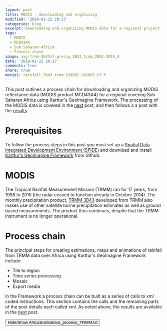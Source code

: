 ```yaml
---
layout: post
title: MODIS - downloading and organizing
modified: '2019-01-22 20:17'
categories: blog
excerpt: Downloading and organizing MODIS data for a regional project
tags:
  - MODIS
  - MCD43A4
  - Sub Saharan Africa
  - Process chain
image: avg-trmm-3b43v7-precip_3B43_trmm_2001-2016_A
date: '2019-01-22 20:17'
comments: true
share: true
movie1: rainfall_3b43_trmm_199801-201807_v7-f
---
```

<script src="https://karttur.github.io/common/assets/js/karttur/togglediv.js"></script>


This post outlines a process chain for downloading and organizing MODIS reflectance data (MODIS product MCD43A4) for a regional covering Sub Saharan Africa using Karttur´s GeoImagine Framework. The processing of the MODIS data is covered in the [next](../modis-methods) post, and then follows a a post with the [results](../modis-results).

# Prerequisites

To follow the process steps in this post you must set up a [Spatial Data Integrated Development Environment (SPIDE)](https://karttur.github.io/setup-ide/) and download and install [Karttur's GeoImagine Framework](https://karttur.github.io/geoimagine/blog/blog-import-project-eclipse/) from Github.

# MODIS

The Tropical Rainfall Measurement Mission (TRMM) ran for 17 years, from 1998 to 2015 (the radar ceased to function already in October 2014). The monthly precipitation product, [TRMM 3B43](https://mirador.gsfc.nasa.gov/collections/TRMM_3B43__007.shtml) developed from TRMM also makes use of other satellite borne precipitation estimates as well as ground based measurements. The product thus continues, despite that the TRMM instrument is no longer operational.

# Process chain

The principal steps for creating estimations, maps and animations of rainfall from TRMM data over Africa using Karttur's GeoImagine Framework include:

- Tile to region
- Time series processing
- Mosaic
- Export media

In the Framework a process chain can be built as a series of calls to xml coded instructions. This section contains the calls and the remaining parts of the post details each called xml. As noted above, the results are available in the [next](../trmm-results) post.

<button id= "toggleProcessChain" onclick="hiddencode('ProcessChain')">Hide/Show AfricaSubSahara_process_TRMM.txt</button>

<div id="ProcessChain" style="display:none">
{% capture text-capture %}
{% raw %}
```
###################################
###################################
###    TRMM data processing     ###
###################################
###################################

## The TRMM processing requires that the Tropical Rainfall Measurement Mission (TRMM) data are already processed and available ##

###################################
###       Tile to region        ###
###################################

## Tile monthly TRMM to region ##
AfricaSubSahara_TRMM-0160_tile_M.xml

## Tile annual TRMM to region ##
AfricaSubSahara_TRMM-0161_tile_A.xml

###################################
###   Time Series Processing    ###
###################################

## TRMM annual trends (1998-2017 is for the complete timeseries, 2003-2016 for overlap with GRACE
## should be done at tile level! Not by tiling original data. ##
AfricaSubSahara_TRMM-0310_trend_A_1998-2017.xml
AfricaSubSahara_TRMM-0310_trend_A_2003-2016.xml

## Changes and significant trends (1998-2017 is for the complete timeseries, 2003-2016 for overlap with GRACE ##
AfricaSubSahara_TRMM-0320_changes_A_1998-2017.xml
AfricaSubSahara_TRMM-0320_changes_A_2003-2016.xml

## Cross correlation climate indexes and TRMM  ##
AfricaSubSahara_TRMM-0380_index-x-corr_M.xml

###################################
###   	       Mosaic           ###
###################################

## Mosaic monthly TRMM ##
AfricaSubSahara_TRMM-0610_mosaic_M.xml

## Mosaic monthly climate Index vs TRMM cross correlation ##
AfricaSubSahara_TRMM-0620_mosaic_index-x-corr_M.xml

## Mosaic TRMM trends ##
AfricaSubSahara_TRMM-0630_mosaic_timespanA_1998-2017.xml
AfricaSubSahara_TRMM-0630_mosaic_timespanA_2003-2016.xml

###################################
###        Export media         ###
###################################

## Export monthly TRMM mosaics ##
AfricaSubSahara_TRMM-0900_ExporttoByte_M.xml

## Export TRMM annual trends #
AfricaSubSahara_TRMM-0910_ExporttoByte_timespanA_1998-2017.xml
AfricaSubSahara_TRMM-0910_ExporttoByte_timespanA_2003-2016.xml

# Export Climate Index vs TRMM Cross correlation ##
AfricaSubSahara_TRMM-0920_ExporttoByte_crosscorr.xml

## Create TRMM movieframes ##
AfricaSubSahara_TRMM-0950_movieframes_M.xml

## Create TRMM Movieclock and movie script ##
AfricaSubSahara_TRMM-0960_movieclock_M.xml
```
{% endraw %}
{% endcapture %}
{% include widgets/toggle-code.html  toggle-text=text-capture  %}
</div>

## Tile to region

In this project the dominating tile system is the MODIS SIN grid dividing the earth in 36 horizontal and 18 vertical tiles. For the TRMM data, the starting point is the monthly TRMM rainfall estimates. Also the annually aggregated rainfall estimates are captured by tiling.  Alternatively, the annually aggregated rainfall can be calculated using the tiled monthly data. The imported TRMM data are not the original data, but data that have been cleaned regarding nodata as described in [this](https://karttur.github.io/geoimagine/blog/blog-TRMM/) post.

### Tile monthly TRMM to region

{% capture foo %}{{page.TRMM-0160_tile_M}}{% endcapture %}
{% include xml/AfricaSubSahara_TRMM-0160_tile_M.html foo=foo %}

### Tile annual TRMM to region

{% capture foo %}{{page.TRMM-0161_tile_A}}{% endcapture %}
{% include xml/AfricaSubSahara_TRMM-0161_tile_A.html foo=foo %}

## Time Series Processing

In the process chain used here, the aggregation of monthly to annual rainfall was done using the global TRMM data, and the annual rainfall imported through tiling (above). Also the other time series processes can be produced and imported in the same manner. The aggregation of the TRMM data to other spatial resolutions, however, causes interpolation errors and thus it is strongly recommended to redo the time series analysis directly using the tiled (monthly or annual) data.

### TRMM annual trends

The annual trends are estimated using two methods, ordinary least square (OLS) regression, and a Mann-Kendall (MK) test together with a Theil-Sen regression. Also the period mean and standard deviations are calculated. These calculations are done for two different periods, 1998 - 2017 and 2003 - 2016. The longer period includes all years with complete coverage of TRMM data. The shorter period corresponds to the availability of data from the [Gravity Recovery And Climate Experiment (GRACE)](https://grace.jpl.nasa.gov) mission. The latter data is a direct estimate of the Earth's water reservoirs over land.

#### 1998-2017

The complete TRMM time series is analysed at a spatial scale corresponding to the resolution of the original data (approximately 30 km).

{% capture foo %}{{page.TRMM-0310_trend_A_1998-2017}}{% endcapture %}

{% include xml/AfricaSubSahara_TRMM-0310_trend_A_1998-2017.html foo=foo %}

#### 2013-2016

The TRMM time series corresponding to the available GRACE data is processed at the 1 degree spatial scale of the GRACE data  (approximately 111 km).

{% capture foo %}{{page.TRMM-0310_trend_A_2003-2016}}{% endcapture %}

{% include xml/AfricaSubSahara_TRMM-0310_trend_A_2003-2016.html foo=foo %}

## Changes and significant trends

Regions with significant negative (precipitation decrease) or positive (increase) are calculated using the MK scores and with the strength of significant trends captured as the slope and absolute change in precipitation as estimated from the median Theil-Sen regression. Again the analysis covers two different periods, representing the complete TRMM time series (1998-2017) and the overlap with GRACE data (2003-2016). The former period is in a spatial resolution resembling the original TRMM data while the latter in the more coarse resolution of the GRACE data. The latter allows direct overlay with GRACE data as described in other posts belonging to this project.

#### 1998-2017

{% capture foo %}{{page.TRMM-0320_changes_A_1998-2017}}{% endcapture %}

{% include xml/AfricaSubSahara_TRMM-0320_changes_A_1998-2017.html foo=foo %}

#### 2013-2016

{% capture foo %}{{page.TRMM-0320_changes_A_2003-2016}}{% endcapture %}

{% include xml/AfricaSubSahara_TRMM-0320_changes_A_2003-2016.html foo=foo %}

### Cross correlation climate indexes and TRMM

 Climate indexes capturing the key variability of the internal dynamics of the Earth´s climate system have been widely used for understanding and forecasting e.g. the El Nino Southern Oscillation (ENSO), the North Atlantic Oscillation (NAO) and Pacific Decadal Oscillation (PDO). In this section a set of global climate indexes are compared to the local TRMM rainfall.

 To run the cross correlation you must have [captured the climate indexes](https://karttur.github.io/geoimagine/blog/blog-climateindex/) into the Framework. You can also use the Framework to [visually explore the climate indexes](https://karttur.github.io/geoimagine/blog/blog-climate-graph/). Time series decomposition and smoothing, and other options are shown in [a post on cross corrleation between climate indexes and single location (pixel) TRMM](https://karttur.github.io/geoimagine/blog/blog-climate-trmm-crosscorr/).

The processes here generate maps of the correlations (expressed as the Pearson number) and the lag (expressed as number of months) between different climate index and the local rainfall. To test the stability of the cross correlation using different smoothing algorithms and filter lengths, five different parameterizations are tested in the xml below.

 {% capture foo %}{{page.TRMM-0380_index-x-corr_M}}{% endcapture %}

 {% include xml/AfricaSubSahara_TRMM-0380_index-x-corr_M.html foo=foo %}

## Mosaic

In this projects, the mosaicking is only done for the exports in the next step. In the mosaic process, the tiles are first concatenated and then cut to the actual coordinates of the defining region. Cell values and data type remain the same, but the data can be reprojected on the fly.

### Mosaic monthly TRMM

The monthly mosaics are primarily used for creating the movies of the rainfall dynamics.

{% capture foo %}{{page.TRMM-0610_mosaic_M}}{% endcapture %}

{% include xml/AfricaSubSahara_TRMM-0610_mosaic_M.html foo=foo %}

### Mosaic climate Index vs TRMM cross correlation

Because of the comparison of five (5) different parameter settings, six (6) different indexes and then also four (4) different time series components, a large number of layers have to be mosaicked if all are to be included. Clicking the <span class='nutton'>Hide/Show button</span> below might thus respond slowly.

{% capture foo %}{{page.TRMM-0620_mosaic_index-x-corr_M}}{% endcapture %}

{% include xml/AfricaSubSahara_TRMM-0620_mosaic_index-x-corr_M.html foo=foo %}

### Mosaic TRMM trends

The annual trends were calculated for two different periods (see above). The shorter period (2003-2016) was primarily done for comparing TRMM and GRACE, and need not be mosaicked and exported. It is, however, included to allow graphical comparisons of both different periods as well as the difference between TRMM and GRACE.

#### 1998-2018  

{% capture foo %}{{page.TRMM-0630_mosaic_timespanA_1998-2017}}{% endcapture %}

{% include xml/AfricaSubSahara_TRMM-0630_mosaic_timespanA_1998-2017.html foo=foo %}

### 2003-2016

{% capture foo %}{{page.TRMM-0630_mosaic_timespanA_2003-2016}}{% endcapture %}

{% include xml/AfricaSubSahara_TRMM-0630_mosaic_timespanA_2003-2016.html foo=foo %}

## Export Media

The main reason for exporting the mosaicked layer is to allow visualization of both the data and the results.

### Export monthly TRMM mosaics

The monthly images of the precipitation are exported in order to use each date as a frame in animations (movies).

{% capture foo %}{{page.TRMM-0900_ExporttoByte_M}}{% endcapture %}

{% include xml/AfricaSubSahara_TRMM-0900_ExporttoByte_M.html foo=foo %}

### Export TRMM annual trends

The annual trends were calculated for two different periods (see above). The shorter period (2003-2016) was primarily done for comparing TRMM and GRACE, and need not be mosaicked and exported. It is, however, included to allow graphical comparisons of both different periods as well as the difference between TRMM and GRACE.

#### 1998-2017

{% capture foo %}{{page.TRMM-0630_mosaic_timespanA_1998-2017}}{% endcapture %}

{% include xml/AfricaSubSahara_TRMM-0630_mosaic_timespanA_1998-2017.html foo=foo %}

#### 2003-2016

{% capture foo %}{{page.TRMM-0630_mosaic_timespanA_2003-2016}}{% endcapture %}

{% include xml/AfricaSubSahara_TRMM-0630_mosaic_timespanA_2003-2016.html foo=foo %}

#### Export Climate Index vs TRMM Cross correlation

{% capture foo %}{{page.TRMM-0920_ExporttoByte_crosscorr}}{% endcapture %}

{% include xml/AfricaSubSahara_TRMM-0920_ExporttoByte_crosscorr.html foo=foo %}

### Movies

To create the animated movie showing the monthly rainfall over Sub Saharan Africa the monthly rainfall data must be mosaicked and exported as color maps as outlined above. The movie is created using two processes; the first process converts the exported color maps to movie frames and the the second process created a clock and a timeline that fits the frames. The second process also produces a shell script that must be executed (run) to produce the movie.

The movie creation requires that the command line applications [ImageMagick](https://karttur.github.io/setup-theme-blog/blog/install-imagemagick/) and [FFmpeg](https://karttur.github.io/setup-theme-blog/blog/ffmpeg-movie/) are installed.

#### Create TRMM movieframes

{% capture foo %}{{page.TRMM-0950_movieframes_M}}{% endcapture %}

{% include xml/AfricaSubSahara_TRMM-0950_movieframes_M.html foo=foo %}

#### Create TRMM movieclock and movie script

{% capture foo %}{{page.TRMM-0960_movieclock_M}}{% endcapture %}

{% include xml/AfricaSubSahara_TRMM-0960_movieclock_M.html foo=foo %}

__To view the maps and movies created in this posted, click the <span class='button'>Next</span> button below__.
